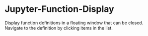 # Jupyter-Function-Display
Display function definitions in a floating window that can be closed. 
Navigate to the definition by clicking items in the list.
